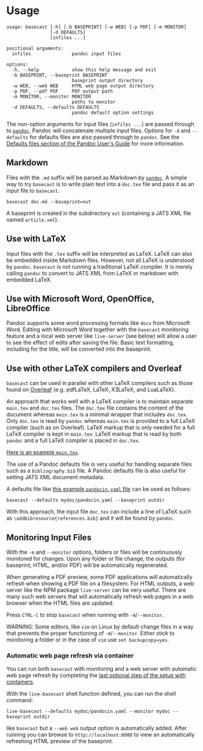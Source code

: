 # Usage

```
usage: basecast [-h] [-b BASEPRINT] [-w WEB] [-p PDF] [-m MONITOR]
                [-d DEFAULTS]
                [infiles ...]

positional arguments:
  infiles               pandoc input files

options:
  -h, --help            show this help message and exit
  -b BASEPRINT, --baseprint BASEPRINT
                        baseprint output directory
  -w WEB, --web WEB     HTML web page output directory
  -p PDF, --pdf PDF     PDF output path
  -m MONITOR, --monitor MONITOR
                        paths to monitor
  -d DEFAULTS, --defaults DEFAULTS
                        pandoc default option settings
```

The non-option arguments for input files (`infiles ...`) are passed through to
 [`pandoc`](https://pandoc.org).
Pandoc will concatenate multiple input files.
Options for `-d` and `--defaults` for defaults files are also passed through to `pandoc`.
See the [Defaults files section of the Pandoc User's
 Guide](https://pandoc.org/MANUAL.html#defaults-files) for more information.


## Markdown

Files with the `.md` suffix will be parsed as Markdown by [`pandoc`](https://pandoc.org).
A simple way to try `basecast` is to write plain text into a `doc.tex` file and pass it
 as an input file to `basecast`.

```
basecast doc.md --baseprint=out
```

A baseprint is created in the subdirectory `out` (containing a JATS XML file named `article.xml`).


## Use with LaTeX

Input files with the `.tex` suffix will be interpreted as LaTeX.
LaTeX can also be embedded inside Markdown files.
However, not all LaTeX is understood by `pandoc`. `basecast` is not
running a traditional LaTeX compiler. It is merely calling `pandoc`
to convert to JATS XML from LaTeX or markdown with embedded LaTeX.


## Use with Microsoft Word, OpenOffice, LibreOffice

Pandoc supports some word processing formats like `docx` from Microsoft Word.
Editing with Microsoft Word together with the `basecast` monitoring feature
and a local web server like `live-server` (see below) will allow a user
to see the effect of edits after saving the file.
Basic text formatting, including for the title, will be converted into the baseprint.


## Use with other LaTeX compilers and Overleaf

`basecast` can be used in parallel with other LaTeX compilers such as those found on
[Overleaf](https://www.overleaf.com/) (e.g. pdfLaTeX, LaTeX, XƎLaTeX, and LuaLaTeX).

An approach that works well with a LaTeX compiler
is to maintain separate `main.tex` and `doc.tex` files.
The `doc.tex` file contains the content of the document whereas `main.tex`
is a minimal wrapper that includes `doc.tex`.
Only `doc.tex` is read by `pandoc`
whereas `main.tex` is provided to a full LaTeX compiler (such as on Overleaf).
LaTeX markup that is only needed for a full LaTeX compiler is kept in `main.tex`.
LaTeX markup that is read by both `pandoc` and a full LaTeX compiler is placed in
`doc.tex`.

[Here is an example `main.tex`](examples/main.tex).

The use of a Pandoc defaults file is very useful for handling
separate files such as a `bibliography.bib` file. A Pandoc defaults
file is also useful for setting JATS XML document metadata.

A defaults file like [this example `pandocin.yaml` file](examples/pandocin.yaml) can be used as follows:

```
basecast --defaults mydoc/pandocin.yaml --baseprint outdir
```

With this approach, the input file `doc.tex` can include a line of LaTeX such as
`\addbibresource{references.bib}` and it will be found by `pandoc`.


## Monitoring Input Files

With the `-m` and `--monitor` options, folders or files will be continuously monitored
for changes. Upon any folder or file change, the outputs (for baseprint, HTML, and/or
PDF) will be automatically regenerated.

When generating a PDF preview, some PDF applications will automatically refresh when
showing a PDF file on a filesystem.
For HTML outputs, a web server like the NPM package `live-server` can be very useful.
There are many such web servers that will automatically refresh web pages in a web
browser when the HTML files are updated.

Press `CTRL-C` to stop `basecast` when running with `-m`/`--monitor`.

WARNING: Some editors, like `vim` on Linux by default change files in a way that
prevents the proper functioning of `-m`/`--monitor`. Either stick to monitoring a folder
or in the case of `vim` use `set backupcopy=yes`.


### Automatic web page refresh via container

You can run both `basecast` with monitoring and a web server with automatic web page refresh
by completing the [last optional step of the setup with
containers](containers.md#step-four-optional).

With the `live-basecast` shell function defined, you can run the shell command:

```
live-basecast --defaults mydoc/pandocin.yaml --monitor mydoc --baseprint outdir 
```

like `basecast` but a `--web web` output option is automatically added.
After running you can browse to `http://localhost:8080` to view an automatically
refreshing HTML preview of the baseprint.
